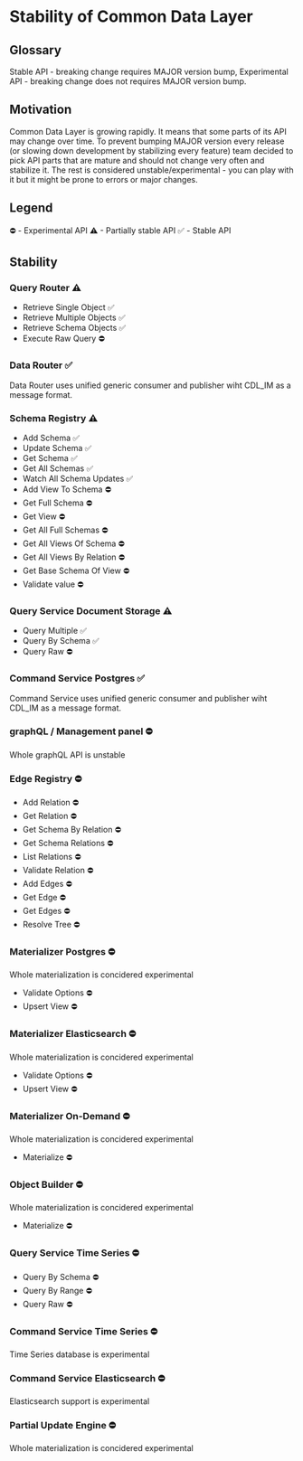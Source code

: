# Stability of Common Data Layer

## Glossary
Stable API - breaking change requires MAJOR version bump,
Experimental API - breaking change does not requires MAJOR version bump.

## Motivation

Common Data Layer is growing rapidly. It means that some parts of its API may change over time.
To prevent bumping MAJOR version every release (or slowing down development by stabilizing every feature) team decided to pick API parts that are mature and should not change very often and stabilize it. The rest is considered unstable/experimental - you can play with it but it might be prone to errors or major changes.


## Legend
⛔ - Experimental API
⚠ - Partially stable API
✅ - Stable API

## Stability


### Query Router ⚠
- Retrieve Single Object ✅
- Retrieve Multiple Objects ✅
- Retrieve Schema Objects ✅
- Execute Raw Query ⛔
### Data Router ✅
Data Router uses unified generic consumer and publisher wiht CDL_IM as a message format.
### Schema Registry ⚠
- Add Schema ✅
- Update Schema ✅
- Get Schema ✅
- Get All Schemas ✅
- Watch All Schema Updates ✅
- Add View To Schema ⛔
- Get Full Schema ⛔
- Get View ⛔
- Get All Full Schemas ⛔
- Get All Views Of Schema ⛔
- Get All Views By Relation ⛔
- Get Base Schema Of View ⛔
- Validate value ⛔
### Query Service Document Storage ⚠
- Query Multiple ✅
- Query By Schema ✅
- Query Raw ⛔
### Command Service Postgres ✅
Command Service uses unified generic consumer and publisher wiht CDL_IM as a message format.
### graphQL / Management panel ⛔
Whole graphQL API is unstable
### Edge Registry ⛔
- Add Relation ⛔
- Get Relation ⛔
- Get Schema By Relation ⛔
- Get Schema Relations ⛔
- List Relations ⛔
- Validate Relation ⛔
- Add Edges ⛔
- Get Edge ⛔
- Get Edges ⛔
- Resolve Tree ⛔
### Materializer Postgres ⛔
Whole materialization is concidered experimental

- Validate Options ⛔
- Upsert View ⛔
### Materializer Elasticsearch ⛔
Whole materialization is concidered experimental

- Validate Options ⛔
- Upsert View ⛔
### Materializer On-Demand ⛔
Whole materialization is concidered experimental

- Materialize ⛔
### Object Builder ⛔
Whole materialization is concidered experimental

- Materialize ⛔
### Query Service Time Series ⛔
- Query By Schema ⛔
- Query By Range ⛔
- Query Raw ⛔
### Command Service Time Series ⛔
Time Series database is experimental
### Command Service Elasticsearch ⛔
Elasticsearch support is experimental
### Partial Update Engine ⛔
Whole materialization is concidered experimental

